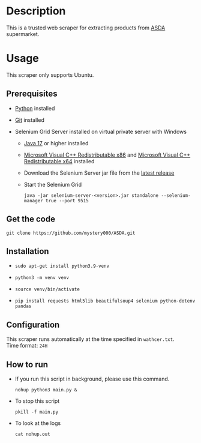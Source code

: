 # Description

This is a trusted web scraper for extracting products from [ASDA](https://groceries.asda.com) supermarket.

# Usage

This scraper only supports Ubuntu.

## Prerequisites

- [Python](https://phoenixnap.com/kb/how-to-install-python-3-ubuntu) installed

- [Git](https://www.digitalocean.com/community/tutorials/how-to-install-git-on-ubuntu-20-04) installed

- Selenium Grid Server installed on virtual private server with Windows

  - [Java 17](https://www.oracle.com/java/technologies/javase/jdk17-archive-downloads.html) or higher installed

  - [Microsoft Visual C++ Redistributable x86](https://aka.ms/vs/17/release/vc_redist.x86.exe) and [Microsoft Visual C++ Redistributable x64](https://aka.ms/vs/17/release/vc_redist.x64.exe) installed

  - Download the Selenium Server jar file from the [latest release](https://github.com/SeleniumHQ/selenium/releases/latest)

  - Start the Selenium Grid

    `java -jar selenium-server-<version>.jar standalone --selenium-manager true --port 9515`

## Get the code

`git clone https://github.com/mystery000/ASDA.git` <br />

## Installation

- `sudo apt-get install python3.9-venv`

- `python3 -m venv venv`

- `source venv/bin/activate`

- `pip install requests html5lib beautifulsoup4 selenium python-dotenv pandas`

## Configuration

This scraper runs automatically at the time specified in `wathcer.txt`.<br />
Time format: `24H`

## How to run

- If you run this script in background, please use this command.

  `nohup python3 main.py &`

- To stop this script

  `pkill -f main.py`

- To look at the logs

  `cat nohup.out`
